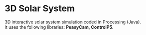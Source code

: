# 3D Solar System
 3D interactive solar system simulation coded in Processing (Java).<br />
 It uses the following libraries: **PeasyCam, ControlP5**.
